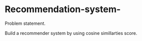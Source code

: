 # Recommendation-system-

Problem statement.

Build a recommender system by using cosine simillarties score.
